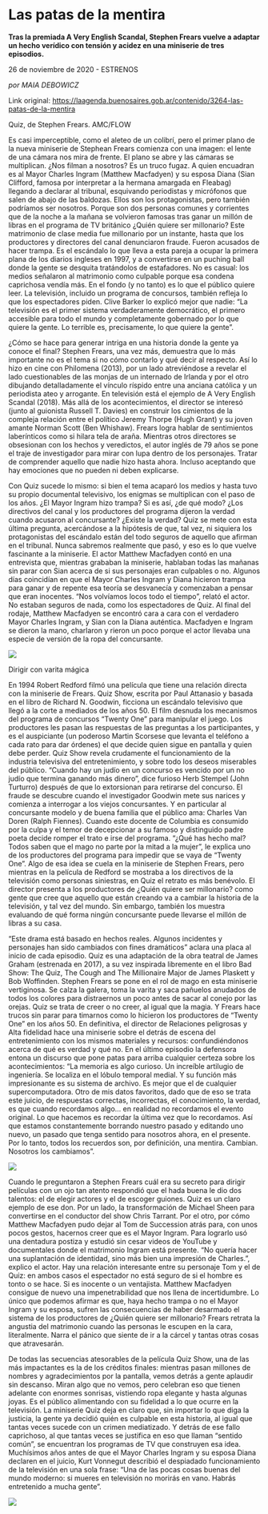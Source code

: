 # Las patas de la mentira

**Tras la premiada A Very English Scandal, Stephen Frears vuelve a adaptar un hecho verídico con tensión y acidez en una miniserie de tres episodios.**

26 de noviembre de 2020 - ESTRENOS

_por MAIA DEBOWICZ_

Link original: https://laagenda.buenosaires.gob.ar/contenido/3264-las-patas-de-la-mentira



Quiz, de Stephen Frears. AMC/FLOW




Es casi imperceptible, como el aleteo de un colibrí, pero el primer plano de la nueva miniserie de Stephean Frears comienza con una imagen: el lente de una cámara nos mira de frente. El plano se abre y las cámaras se multiplican. ¿Nos filman a nosotros? Es un truco fugaz. A quien encuadran es al Mayor Charles Ingram (Matthew Macfadyen) y su esposa Diana (Sian Clifford, famosa por interpretar a la hermana amargada en Fleabag) llegando a declarar al tribunal, esquivando periodistas y micrófonos que salen de abajo de las baldozas. Ellos son los protagonistas, pero también podríamos ser nosotros. Porque son dos personas comunes y corrientes que de la noche a la mañana se volvieron famosas tras ganar un millón de libras en el programa de TV británico ¿Quién quiere ser millonario? Este matrimonio de clase media fue millonario por un instante, hasta que los productores y directores del canal denunciaron fraude. Fueron acusados de hacer trampa. Es el escándalo lo que lleva a esta pareja a ocupar la primera plana de los diarios ingleses en 1997, y a convertirse en un puching ball donde la gente se desquita tratándolos de estafadores. No es casual: los medios señalaron al matrimonio como culpable porque esa condena caprichosa vendía más. En el fondo (y no tanto) es lo que el público quiere leer. La televisión, incluido un programa de concursos, también refleja lo que los espectadores piden. Clive Barker lo explicó mejor que nadie: “La televisión es el primer sistema verdaderamente democrático, el primero accesible para todo el mundo y completamente gobernado por lo que quiere la gente. Lo terrible es, precisamente, lo que quiere la gente”.




¿Cómo se hace para generar intriga en una historia donde la gente ya conoce el final? Stephen Frears, una vez más, demuestra que lo más importante no es el tema si no cómo contarlo y qué decir al respecto. Así lo hizo en cine con Philomena (2013), por un lado atreviéndose a revelar el lado cuestionables de las monjas de un internado de Irlanda y por el otro dibujando detalladamente el vínculo ríspido entre una anciana católica y un periodista ateo y arrogante. En televisión está el ejemplo de A Very English Scandal (2018). Más allá de los acontecimientos, el director se interesó (junto al guionista Russell T. Davies) en construir los cimientos de la compleja relación entre el político Jeremy Thorpe (Hugh Grant) y su joven amante Norman Scott (Ben Whishaw). Frears logra hablar de sentimientos laberínticos como si hilara tela de araña. Mientras otros directores se obsesionan con los hechos y veredictos, el autor inglés de 79 años se pone el traje de investigador para mirar con lupa dentro de los personajes. Tratar de comprender aquello que nadie hizo hasta ahora. Incluso aceptando que hay emociones que no pueden ni deben explicarse.




Con Quiz sucede lo mismo: si bien el tema acaparó los medios y hasta tuvo su propio documental televisivo, los enigmas se multiplican con el paso de los años. ¿El Mayor Ingram hizo trampa? Si es así, ¿de qué modo? ¿Los directivos del canal y los productores del programa dijeron la verdad cuando acusaron al concursante? ¿Existe la verdad? Quiz se mete con esta última pregunta, acercándose a la hipótesis de que, tal vez, ni siquiera los protagonistas del escándalo están del todo seguros de aquello que afirman en el tribunal. Nunca sabremos realmente que pasó, y eso es lo que vuelve fascinante a la miniserie. El actor Matthew Macfadyen contó en una entrevista que, mientras grababan la miniserie, hablaban todas las mañanas sin parar con Sian acerca de si sus personajes eran culpables o no. Algunos días coincidían en que el Mayor Charles Ingram y Diana hicieron trampa para ganar y de repente esa teoría se desvanecía y comenzaban a pensar que eran inocentes. “Nos volvíamos locos todo el tiempo”, relató el actor. No estaban seguros de nada, como los espectadores de Quiz. Al final del rodaje, Matthew Macfadyen se encontró cara a cara con el verdadero Mayor Charles Ingram, y Sian con la Diana auténtica. Macfadyen e Ingram se dieron la mano, charlaron y rieron un poco porque el actor llevaba una especie de versión de la ropa del concursante.




![](https://cdn.flowlikemusic.com/files/images/35090/d1b1f19f-b489-4e76-9360-eee92cb449e7.jpg)




Dirigir con varita mágica




En 1994 Robert Redford filmó una película que tiene una relación directa con la miniserie de Frears. Quiz Show, escrita por Paul Attanasio y basada en el libro de Richard N. Goodwin, ficciona un escándalo televisivo que llegó a la corte a mediados de los años 50. El film desnuda los mecanismos del programa de concursos “Twenty One” para manipular el juego. Los productores les pasan las respuestas de las preguntas a los participantes, y es el auspiciante (un poderoso Martin Scorsese que levanta el teléfono a cada rato para dar órdenes) el que decide quien sigue en pantalla y quien debe perder. Quiz Show revela crudamente el funcionamiento de la industria televisiva del entretenimiento, y sobre todo los deseos miserables del público. “Cuando hay un judío en un concurso es vencido por un no judío que termina ganando más dinero”, dice furioso Herb Stempel (John Turturro) después de que lo extorsionan para retirarse del concurso. El fraude se descubre cuando el investigador Goodwin mete sus narices y comienza a interrogar a los viejos concursantes. Y en particular al concursante modelo y de buena familia que el público ama: Charles Van Doren (Ralph Fiennes). Cuando este docente de Columbia es consumido por la culpa y el temor de decepcionar a su famoso y distinguido padre poeta decide romper el trato e irse del programa. “¿Qué has hecho mal? Todos saben que el mago no parte por la mitad a la mujer”, le explica uno de los productores del programa para impedir que se vaya de “Twenty One”. Algo de esa idea se cuela en la miniserie de Stephen Frears, pero mientras en la película de Redford se mostraba a los directivos de la televisión como personas siniestras, en Quiz el retrato es más benévolo. El director presenta a los productores de ¿Quién quiere ser millonario? como gente que cree que aquello que están creando va a cambiar la historia de la televisión, y tal vez del mundo. Sin embargo, también los muestra evaluando de qué forma ningún concursante puede llevarse el millón de libras a su casa.




“Este drama está basado en hechos reales. Algunos incidentes y personajes han sido cambiados con fines dramáticos” aclara una placa al inicio de cada episodio. Quiz es una adaptación de la obra teatral de James Graham (estrenada en 2017), a su vez inspirada libremente en el libro Bad Show: The Quiz, The Cough and The Millionaire Major de James Plaskett y Bob Woffinden. Stephen Frears se pone en el rol de mago en esta miniserie vertiginosa. Se calza la galera, toma la varita y saca pañuelos anudados de todos los colores para distraernos un poco antes de sacar al conejo por las orejas. Quiz se trata de creer o no creer, al igual que la magia. Y Frears hace trucos sin parar para timarnos como lo hicieron los productores de “Twenty One” en los años 50. En definitiva, el director de Relaciones peligrosas y Alta fidelidad hace una miniserie sobre el detrás de escena del entretenimiento con los mismos materiales y recursos: confundiéndonos acerca de qué es verdad y qué no. En el último episodio la defensora entona un discurso que pone patas para arriba cualquier certeza sobre los acontecimientos: “La memoria es algo curioso. Un increíble artilugio de ingeniería. Se localiza en el lóbulo temporal medial. Y su función más impresionante es su sistema de archivo. Es mejor que el de cualquier supercomputadora. Otro de mis datos favoritos, dado que de eso se trata este juicio, de respuestas correctas, incorrectas, el conocimiento, la verdad, es que cuando recordamos algo… en realidad no recordamos el evento original. Lo que hacemos es recordar la última vez que lo recordamos. Así que estamos constantemente borrando nuestro pasado y editando uno nuevo, un pasado que tenga sentido para nosotros ahora, en el presente. Por lo tanto, todos los recuerdos son, por definición, una mentira. Cambian. Nosotros los cambiamos”.




![](https://cdn.flowlikemusic.com/files/images/35091/79472f00-6efd-40cb-9c18-14d7d96e76f2.jpg)




Cuando le preguntaron a Stephen Frears cuál era su secreto para dirigir películas con un ojo tan atento respondió que el hada buena le dio dos talentos: el de elegir actores y el de escoger guiones. Quiz es un claro ejemplo de ese don. Por un lado, la transformación de Michael Sheen para convertirse en el conductor del show Chris Tarrant. Por el otro, por cómo Matthew Macfadyen pudo dejar al Tom de Succession atrás para, con unos pocos gestos, hacernos creer que es el Mayor Ingram. Para lograrlo usó una dentadura postiza y estudió sin cesar videos de YouTube y documentales donde el matrimonio Ingram está presente. “No quería hacer una suplantación de identidad, sino más bien una impresión de Charles.”, explico el actor. Hay una relación interesante entre su personaje Tom y el de Quiz: en ambos casos el espectador no está seguro de si el hombre es tonto o se hace. Si es inocente o un ventajista. Matthew Macfadyen consigue de nuevo una impenetrabilidad que nos llena de incertidumbre. Lo único que podemos afirmar es que, haya hecho trampa o no el Mayor Ingram y su esposa, sufren las consecuencias de haber desarmado el sistema de los productores de ¿Quién quiere ser millonario? Frears retrata la angustia del matrimonio cuando las personas le escupen en la cara, literalmente. Narra el pánico que siente de ir a la cárcel y tantas otras cosas que atravesarán.




De todas las secuencias atesorables de la película Quiz Show, una de las más impactantes es la de los créditos finales: mientras pasan millones de nombres y agradecimientos por la pantalla, vemos detrás a gente aplaudir sin descanso. Miran algo que no vemos, pero celebran eso que tienen adelante con enormes sonrisas, vistiendo ropa elegante y hasta algunas joyas. Es el público alimentando con su fidelidad a lo que ocurre en la televisión. La miniserie Quiz deja en claro que, sin importar lo que diga la justicia, la gente ya decidió quién es culpable en esta historia, al igual que tantas veces sucede con un crimen mediatizado. Y detrás de ese fallo caprichoso, al que tantas veces se justifica en eso que llaman “sentido común”, se encuentran los programas de TV que construyen esa idea. Muchísimos años antes de que el Mayor Charles Ingram y su esposa Diana declaren en el juicio, Kurt Vonnegut describió el despiadado funcionamiento de la televisión en una sola frase: “Una de las pocas cosas buenas del mundo moderno: si mueres en televisión no morirás en vano. Habrás entretenido a mucha gente”.




[![](https://img.youtube.com/vi/ggH-q4onwZE/0.jpg)](https://www.youtube.com/watch?v=ggH-q4onwZE)



